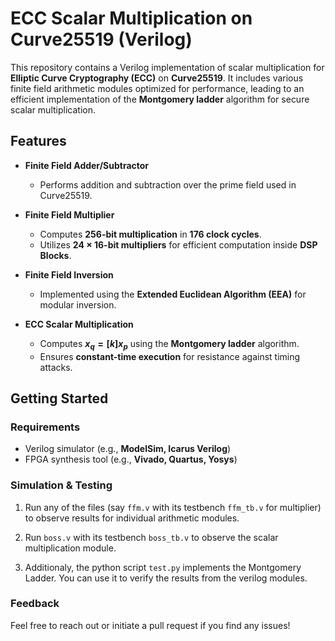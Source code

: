 # **ECC Scalar Multiplication on Curve25519 (Verilog)**  

This repository contains a Verilog implementation of scalar multiplication for **Elliptic Curve Cryptography (ECC)** on **Curve25519**. It includes various finite field arithmetic modules optimized for performance, leading to an efficient implementation of the **Montgomery ladder** algorithm for secure scalar multiplication.  

## **Features**  

- **Finite Field Adder/Subtractor**  
  - Performs addition and subtraction over the prime field used in Curve25519.  

- **Finite Field Multiplier**  
  - Computes **256-bit multiplication** in **176 clock cycles**.  
  - Utilizes **24 × 16-bit multipliers** for efficient computation inside **DSP Blocks**.  

- **Finite Field Inversion**  
  - Implemented using the **Extended Euclidean Algorithm (EEA)** for modular inversion.  

- **ECC Scalar Multiplication**  
  - Computes **$x_q = [k] x_p$** using the **Montgomery ladder** algorithm.  
  - Ensures **constant-time execution** for resistance against timing attacks.  

## **Getting Started**  

### **Requirements**  
- Verilog simulator (e.g., **ModelSim, Icarus Verilog**)  
- FPGA synthesis tool (e.g., **Vivado, Quartus, Yosys**)  

### **Simulation & Testing**  


1. Run any of the files (say `ffm.v` with its testbench `ffm_tb.v` for multiplier) to observe results for individual arithmetic modules.
2. Run `boss.v` with its testbench `boss_tb.v` to observe the scalar multiplication module.

3. Additionaly, the python script `test.py` implements the Montgomery Ladder. You can use it to verify the results from the verilog modules.

### **Feedback**  

Feel free to reach out or initiate a pull request if you find any issues!




